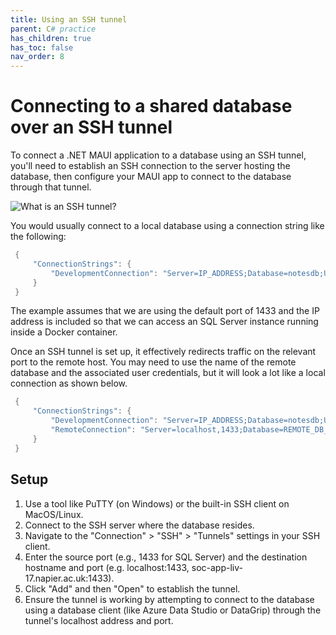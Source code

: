 ```yaml
---
title: Using an SSH tunnel
parent: C# practice
has_children: true
has_toc: false
nav_order: 8
---
```


# Connecting to a shared database over an SSH tunnel

To connect a .NET MAUI application to a database using an SSH tunnel, you'll need to establish an 
SSH connection to the server hosting the database, then configure your MAUI app to connect to the 
database through that tunnel.
    
![What is an SSH tunnel?](images/ssh_tunnel.gif) 

You would usually connect to a local database using a connection string like the following:

``` c#
 {
     "ConnectionStrings": {
         "DevelopmentConnection": "Server=IP_ADDRESS;Database=notesdb;User Id=notesapp;Password=N0tesApp$;"
     }
 }
```

The example assumes that we are using the default port of 1433 and the IP address is included
so that we can access an SQL Server instance running inside a Docker container.

Once an SSH tunnel is set up, it effectively redirects traffic on the relevant port to the 
remote host. You may need to use the name of the remote database and the associated user 
credentials, but it will look a lot like a local connection as shown below. 

``` c#
 {
     "ConnectionStrings": {
         "DevelopmentConnection": "Server=IP_ADDRESS;Database=notesdb;User Id=notesapp;Password=N0tesApp$;"
         "RemoteConnection": "Server=localhost,1433;Database=REMOTE_DB_NAME;User Id=REMOTE_USER_NAME;Password=REMOTE_PASSWORD"
     }
 }
```

## Setup

1. Use a tool like PuTTY (on Windows) or the built-in SSH client on MacOS/Linux. 
2. Connect to the SSH server where the database resides.
3. Navigate to the "Connection" > "SSH" > "Tunnels" settings in your SSH client.
4. Enter the source port (e.g., 1433 for SQL Server) and the destination hostname and port 
   (e.g. localhost:1433, soc-app-liv-17.napier.ac.uk:1433). 
5. Click "Add" and then "Open" to establish the tunnel. 
6. Ensure the tunnel is working by attempting to connect to the database using a database client 
  (like Azure Data Studio or DataGrip) through the tunnel's localhost address and port.
